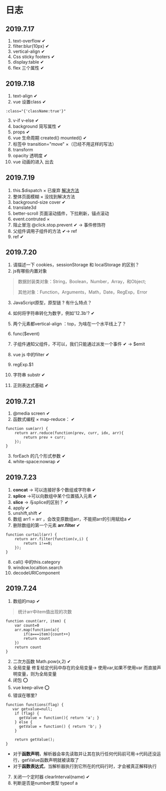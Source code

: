# 日志
## 2019.7.17
1. text-overflow ✔
2. filter:blur(10px) ✔
3. vertical-align ✔
4. Css sticky footers  ✔
5. display:table ✔
6. flex 三个属性 ✔

## 2019.7.18
1. text-align ✔
2. vue 设置class ✔ 
  ```
  :class="{'className:true'}"
  ```
3. v-if v-else ✔
4. background 简写属性 ✔
5. props ✔
6. vue 生命周期 created() mounted() ✔
7. 标签中 transition="move"  ×（已经不用这样的写法）
8. transform 
9. opacity  透明度 ✔
10. vue 动画的进入 出去

## 2019.7.19
1. this.$dispatch  × 已废弃 [解决方法](https://my.oschina.net/u/3986411/blog/2966481)
2. 整体页面模糊 × 没找到解决方法
3. background-size cover ✔
4. translate3d 
5. better-scroll 页面滚动插件，下拉刷新，锚点滚动
6. event.contruted × 
7. 阻止冒泡 @click.stop.prevent ✔ -> 事件修饰符
8. 父组件调用子组件的方法 ✔-> ref
9. ref ✔

## 2019.7.20
1. 请描述一下 cookies，sessionStorage 和 localStorage 的区别？
2. js有哪些内置对象

> 数据封装类对象：String，Boolean，Number，Array，和Object;
> 
> 其他对象：Function，Arguments，Math，Date，RegExp，Error

3. JavaScript原型，原型链 ? 有什么特点？
4. 如何将字符串转化为数字，例如'12.3b'?  ✔

5. 两个元素都vertical-align ：top，为啥在一个水平线上了？ 
6. func($event) 
7. 子组件通知父组件，不可以，我们只能通过派发一个事件 ✔ -> $emit
8. vue js 中的filter ✔
9. regExp.$1 
10. 字符串 substr ✔
11. 正则表达式基础 ✔

## 2019.7.21
1. @media screen  ✔
2. 函数式编程 × map-reduce： ✔
```
function sum(arr) {
    return arr.reduce(function(prev, curr, idx, arr){
        return prev + curr;
    });
}
```
3. forEach 的几个形式参数 ✔
4. white-space:nowrap  ✔

## 2019.7.23
1. **concat** -> 可以连接好多个数组或字符串 ✔
2. **splice** ->可以向数组中某个位置插入元素 ✔
3. **slice** -> 与splice的区别？ ✔
4. apply  ✔
5. unshift,shift ✔
6. 数组 arr1 = arr ，会改变原数组arr，不能把arr的引用赋给a ✔
7. 删除数组的第一个元素 **arr.filter**   ✔
```
function curtail(arr) {
    return arr.filter(function(v,i) {
        return i!==0;
    });
}
```
8. call() 中的this.category
9. window.localtion.search
10. decodeURIComponent

## 2019.7.24
1. 数组的map  ✔
> 统计arr中item值出现的次数
```
function count(arr, item) {
    var count=0
    arr.map(function(a){
        if(a===item){count++}
        return count
    })
    return count
}
```
2. 二次方函数 Math.pow(x,2)  ✔
3. 全局变量
修复给定代码中存在的全局变量-> 使用var,如果不使用var 而直接声明变量，则为全局变量
4. 闭包 ⭕
5. vue keep-alive ⭕
6. 错误在哪里? 
```
function functions(flag) {
   var getvalue=null;
    if (flag) {
      getValue = function(){ return 'a'; }
    } else {
      getValue = function() { return 'b'; }
    }

    return getValue();
}
```
- 对于**函数声明**，解析器会率先读取并让其在执行任何代码前可用->代码还没运行，getValue函数声明就被读取了
- 对于**函数表达式**，当解析器执行到它所在的代码行时，才会被真正解释执行
7. 关闭一个定时器  clearInterval(name) ✔
8. 判断是否是number类型 typeof a

